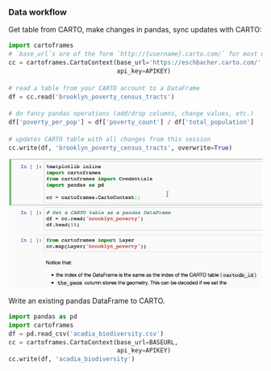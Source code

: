 ### Data workflow

Get table from CARTO, make changes in pandas, sync updates with CARTO:

```python
import cartoframes
# `base_url`s are of the form `http://{username}.carto.com/` for most users
cc = cartoframes.CartoContext(base_url='https://eschbacher.carto.com/',
                              api_key=APIKEY)

# read a table from your CARTO account to a DataFrame
df = cc.read('brooklyn_poverty_census_tracts')

# do fancy pandas operations (add/drop columns, change values, etc.)
df['poverty_per_pop'] = df['poverty_count'] / df['total_population']

# updates CARTO table with all changes from this session
cc.write(df, 'brooklyn_poverty_census_tracts', overwrite=True)
```

![../../img/read_demo.gif](../../img/read_demo.gif)

Write an existing pandas DataFrame to CARTO.

```python
import pandas as pd
import cartoframes
df = pd.read_csv('acadia_biodiversity.csv')
cc = cartoframes.CartoContext(base_url=BASEURL,
                              api_key=APIKEY)
cc.write(df, 'acadia_biodiversity')
```
